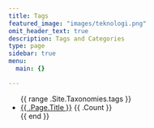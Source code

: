 ```yaml
---
title: Tags
featured_image: "images/teknologi.png"
omit_header_text: true
description: Tags and Categories
type: page
sidebar: true
menu:
  main: {}

---
```


<ul>
    {{ range .Site.Taxonomies.tags }}
            <li><a href="{{ .Page.Permalink }}">{{ .Page.Title }}</a> {{ .Count }}</li>
    {{ end }}
</ul>

